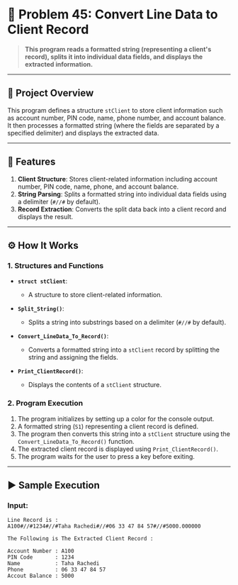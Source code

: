# 🎯 Problem 45: Convert Line Data to Client Record 

> **This program reads a formatted string (representing a client's record), splits it into individual data fields, and displays the extracted information.**

---

## 📘 Project Overview
This program defines a structure `stClient` to store client information such as account number, PIN code, name, phone number, and account balance. It then processes a formatted string (where the fields are separated by a specified delimiter) and displays the extracted data.

---

## 🌟 Features
1. **Client Structure**: Stores client-related information including account number, PIN code, name, phone, and account balance.
2. **String Parsing**: Splits a formatted string into individual data fields using a delimiter (`#//#` by default).
3. **Record Extraction**: Converts the split data back into a client record and displays the result.

---

## ⚙️ How It Works

### 1. Structures and Functions
- **`struct stClient`**:
  - A structure to store client-related information.

- **`Split_String()`**:
  - Splits a string into substrings based on a delimiter (`#//#` by default).

- **`Convert_LineData_To_Record()`**:
  - Converts a formatted string into a `stClient` record by splitting the string and assigning the fields.

- **`Print_ClientRecord()`**:
  - Displays the contents of a `stClient` structure.

### 2. Program Execution
1. The program initializes by setting up a color for the console output.
2. A formatted string (`S1`) representing a client record is defined.
3. The program then converts this string into a `stClient` structure using the `Convert_LineData_To_Record()` function.
4. The extracted client record is displayed using `Print_ClientRecord()`.
5. The program waits for the user to press a key before exiting.

---

## ▶️ Sample Execution

### Input:
```plaintext
Line Record is : 
A100#//#1234#//#Taha Rachedi#//#06 33 47 84 57#//#5000.000000

The Following is The Extracted Client Record :

Account Number : A100
PIN Code       : 1234
Name           : Taha Rachedi
Phone          : 06 33 47 84 57
Accout Balance : 5000
